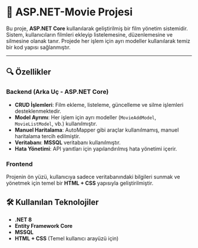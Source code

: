 # 🎥 ASP.NET-Movie Projesi

Bu proje, **ASP.NET Core** kullanılarak geliştirilmiş bir film yönetim sistemidir. Sistem, kullanıcıların filmleri ekleyip listelemesine, düzenlemesine ve silmesine olanak tanır. Projede her işlem için ayrı modeller kullanılarak temiz bir kod yapısı sağlanmıştır.

----------

## 🔍 Özellikler

### Backend (Arka Uç - ASP.NET Core)

-   **CRUD İşlemleri**: Film ekleme, listeleme, güncelleme ve silme işlemleri desteklenmektedir.
-   **Model Ayrımı**: Her işlem için ayrı modeller (`MovieAddModel`, `MovieListModel`, vb.) kullanılmıştır.
-   **Manuel Haritalama**: AutoMapper gibi araçlar kullanılmamış, manuel haritalama tercih edilmiştir.
-   **Veritabanı**: **MSSQL** veritabanı kullanılmıştır.
-   **Hata Yönetimi**: API yanıtları için yapılandırılmış hata yönetimi içerir.

### Frontend

Projenin ön yüzü, kullanıcıya sadece veritabanındaki bilgileri sunmak ve yönetmek için temel bir **HTML + CSS** yapısıyla geliştirilmiştir.


## 🛠️ Kullanılan Teknolojiler

-   **.NET 8**
-   **Entity Framework Core**
-   **MSSQL**
-   **HTML + CSS** (Temel kullanıcı arayüzü için)
